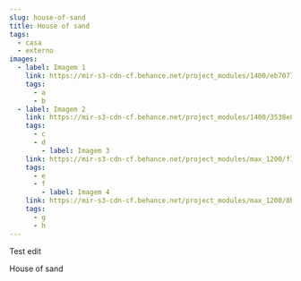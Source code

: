 ```yaml
---
slug: house-of-sand
title: House of sand
tags:
  - casa
  - externo
images:
  - label: Imagem 1
    link: https://mir-s3-cdn-cf.behance.net/project_modules/1400/eb7077117369695.60749fb2db992.png
    tags:
      - a
      - b
  - label: Imagem 2
    link: https://mir-s3-cdn-cf.behance.net/project_modules/1400/3538e8117369695.60749fb2dc169.png
    tags:
      - c
      - d
        - label: Imagem 3
    link: https://mir-s3-cdn-cf.behance.net/project_modules/max_1200/f1c140117369695.60749fb276399.png
    tags:
      - e
      - f
        - label: Imagem 4
    link: https://mir-s3-cdn-cf.behance.net/project_modules/max_1200/8ba11e117369695.60749fb2769be.png
    tags:
      - g
      - h
---
```


Test edit

House of sand
